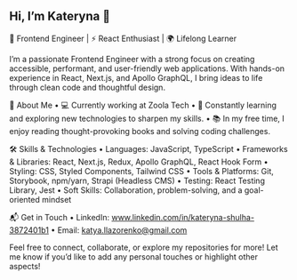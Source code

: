 ## Hi, I’m Kateryna 👋

🎨 Frontend Engineer | ⚡ React Enthusiast | 🌍 Lifelong Learner

I’m a passionate Frontend Engineer with a strong focus on creating accessible, performant, and user-friendly web applications. With hands-on experience in React, Next.js, and Apollo GraphQL, I bring ideas to life through clean code and thoughtful design.

🚀 About Me
	•	💻 Currently working at Zoola Tech
	•	🧠 Constantly learning and exploring new technologies to sharpen my skills.
	•	📚 In my free time, I enjoy reading thought-provoking books and solving coding challenges.

🛠️ Skills & Technologies
	•	Languages: JavaScript, TypeScript
	•	Frameworks & Libraries: React, Next.js, Redux, Apollo GraphQL, React Hook Form
	•	Styling: CSS, Styled Components, Tailwind CSS
	•	Tools & Platforms: Git, Storybook, npm/yarn, Strapi (Headless CMS)
	•	Testing: React Testing Library, Jest
	•	Soft Skills: Collaboration, problem-solving, and a goal-oriented mindset

📬 Get in Touch
	•	LinkedIn: www.linkedin.com/in/kateryna-shulha-3872401b1
	•	Email: katya.llazorenko@gmail.com

Feel free to connect, collaborate, or explore my repositories for more!
Let me know if you’d like to add any personal touches or highlight other aspects!
